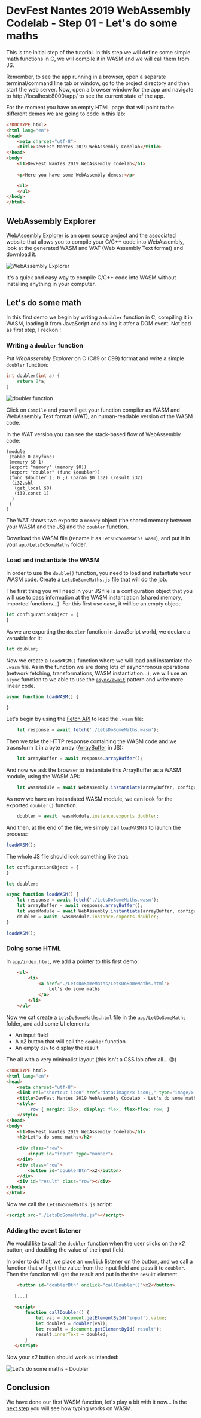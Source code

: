 #  DevFest Nantes 2019 WebAssembly Codelab - Step 01 - Let's do some maths

This is the initial step of the tutorial. In this step we will define some simple math functions in C, we will compile it in WASM and we will call them from JS.

Remember, to see the app running in a browser, open a separate terminal/command line tab or window, go to the project directory and then start the web server. Now, open a browser window for the app and navigate to http://localhost:8000/app/ to see the current state of the app.

For the moment you have an empty HTML page that will point to the different demos we are going to code in this lab:

```html
<!DOCTYPE html>
<html lang="en">
<head>
    <meta charset="utf-8">
    <title>DevFest Nantes 2019 WebAssembly Codelab</title>
</head>
<body>
    <h1>DevFest Nantes 2019 WebAssembly Codelab</h1>
    
    <p>Here you have some WebAssembly demos:</p>

    <ul>        
    </ul>
</body>
</html>
```

## WebAssembly Explorer

[WebAssembly Explorer](https://mbebenita.github.io/WasmExplorer/) is an open source project and the associated website that allows you to compile your C/C++ code into WebAssembly, look at the generated WASM and WAT (Web Assembly Text format) and download it. 

![WebAssembly Explorer](./img/webassembly-explorer-01.png)

It's a quick and easy way to compile C/C++ code into WASM without installing anything in your computer.

## Let's do some math

In this first demo we begin by writing a `doubler` function in C, compiling it in WASM, loading it from JavaScript and calling it atfer a DOM event. Not bad as first step, I reckon !

### Writing a `doubler` function

Put *WebAssembly Explorer* on C (C89 or C99) format and write a simple `doubler` function:

```c
int doubler(int a) {
    return 2*a;
}
```

![`doubler` function](./img/webassembly-explorer-02.png)

Click on `Compile` and you will get your function compiler as  WASM and WebAssembly Text format (WAT), an human-readable version of the WASM code. 

In the WAT version you can see the stack-based flow of WebAssembly code:

```wat
(module
 (table 0 anyfunc)
 (memory $0 1)
 (export "memory" (memory $0))
 (export "doubler" (func $doubler))
 (func $doubler (; 0 ;) (param $0 i32) (result i32)
  (i32.shl
   (get_local $0)
   (i32.const 1)
  )
 )
)
```

The WAT shows two exports: a `memory` object (the shared memory between your WASM and the JS) and the `doubler` function.


Download the WASM file (rename it as `LetsDoSomeMaths.wasm`), and put it in your `app/LetsDoSomeMaths` folder.


### Load and instantiate the WASM

In order to use the `double()` function, you need to load and instantiate your WASM code. Create a `LetsDoSomeMaths.js` file that will do the job.

The first thing you will need in your JS file is a configuration object that you will use to pass information at the WASM instantiation (shared memory, imported functions...). For this first use case, it will be an empty object:

```js
let configurationObject = {
}
```

As we are exporting the `doubler` function in JavaScript world, we declare a varuable for it:

```js
let doubler;
```

Now we create a `loadWASM()` function where we will load and instantiate the `.wasm` file. As in the function we are doing lots of asynchronous operations (network fetching, transformations, WASM instantiation...), we will use an `async` function to we able to use the [`async/await`](https://developer.mozilla.org/en-US/docs/Web/JavaScript/Reference/Statements/async_function) pattern and write more linear code. 


```js
async function loadWASM() {

}
```

Let's begin by using the [Fetch API](https://developer.mozilla.org/en-US/docs/Web/API/Fetch_API) to load the `.wasm` file:

```js
    let response = await fetch('./LetsDoSomeMaths.wasm');
```



Then we take the HTTP response containing the WASM code and we trasnsform it in a byte array ([ArrayBuffer](https://developer.mozilla.org/en-US/docs/Web/JavaScript/Reference/Global_Objects/ArrayBuffer) in JS):

```js
    let arrayBuffer = await response.arrayBuffer();
```

And now we ask the browser to instantiate this ArrayBuffer as a WASM module, using the WASM API:

```js
    let wasmModule = await WebAssembly.instantiate(arrayBuffer, configurationObject);
```

As now we have an instantiated WASM module, we can look for the exported `doubler()` function.

```js
    doubler = await  wasmModule.instance.exports.doubler;
```

And then, at the end of the file, we simply call `loadWASM()` to launch the process:

```js
loadWASM();
```
The whole JS file should look something like that:

```js
let configurationObject = {
}

let doubler;

async function loadWASM() {
    let response = await fetch('./LetsDoSomeMaths.wasm');
    let arrayBuffer = await response.arrayBuffer();
    let wasmModule = await WebAssembly.instantiate(arrayBuffer, configurationObject);
    doubler = await  wasmModule.instance.exports.doubler;
}

loadWASM();
```


### Doing some HTML

In `app/index.html`, we add a pointer to this first demo:

```html
    <ul> 
        <li>
            <a href="./LetsDoSomeMaths/LetsDoSomeMaths.html">
                Let's do some maths
            </a>
        </li>        
    </ul>
```

Now we cat create a `LetsDoSomeMaths.html` file in the `app/LetDoSomeMaths` folder, and add some UI elements:

- An input field
- A *x2* button that will call the `doubler` function
- An empty `div` to display the result

The all with a very minimalist layout (this isn't a CSS lab after all... 😉) 

```html
<!DOCTYPE html>
<html lang="en">
<head>
    <meta charset="utf-8">
    <link rel="shortcut icon" href="data:image/x-icon;," type="image/x-icon"> 
    <title>DevFest Nantes 2019 WebAssembly Codelab - Let's do some maths</title>
    <style>
        .row { margin: 16px; display: flex; flex-flow: row; }
    </style>
</head>
<body>
    <h1>DevFest Nantes 2019 WebAssembly Codelab</h1>
    <h2>Let's do some maths</h2>
    
    <div class="row">
        <input id="input" type="number">
    </div>
    <div class="row">
        <button id="doublerBtn">x2</button>
    </div>
    <div id="result" class="row"></div>
</body>
</html>
```

Now we call the `LetsDoSomeMaths.js` script:

```html
<script src="./LetsDoSomeMaths.js"></script>
```

### Adding the event listener

We would like to call the `doubler` function when the user clicks on the *x2* button, and doubling the value of the input field.

In order to do that, we place an `onclick` listener on the button, and we call a function that will get the value from the input field and pass it to `doubler`. Then the function will get the result and put in the the `result` element.

```html
    <button id="doublerBtn" onclick="callDoubler()">x2</button>

   [...]

   <script>
       function callDoubler() {
           let val = document.getElementById('input').value;
           let doubled = doubler(val);
           let result = document.getElementById('result');
           result.innerText = doubled;
       }
   </script>

```

Now your *x2* button should work as intended:


![Let's do some maths - Doubler](./img/LetsDoSomeMaths-01.png)


## Conclusion

We have done our first WASM function, let's play a bit with it now...
In the [next step](./step-02) you will see how typing works on WASM.
